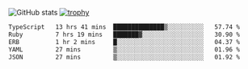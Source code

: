 ![GitHub stats](https://github-readme-stats.vercel.app/api?username=ksk001100&show_icons=true&theme=tokyonight)
[![trophy](https://github-profile-trophy.vercel.app/?username=ksk001100&theme=onedark)](https://github.com/ryo-ma/github-profile-trophy)

<!--START_SECTION:waka-->

```txt
TypeScript   13 hrs 41 mins  ██████████████▒░░░░░░░░░░   57.74 %
Ruby         7 hrs 19 mins   ███████▓░░░░░░░░░░░░░░░░░   30.90 %
ERB          1 hr 2 mins     █░░░░░░░░░░░░░░░░░░░░░░░░   04.37 %
YAML         27 mins         ▒░░░░░░░░░░░░░░░░░░░░░░░░   01.96 %
JSON         27 mins         ▒░░░░░░░░░░░░░░░░░░░░░░░░   01.92 %
```

<!--END_SECTION:waka-->
